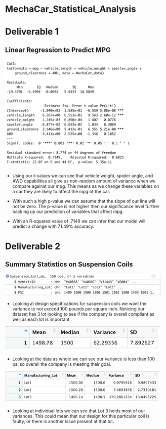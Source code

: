 # MechaCar_Statistical_Analysis

# Deliverable 1
## Linear Regression to Predict MPG

![Linear_Reg_Sum](https://github.com/Luis-Acevedo/MechaCar_Statistical_Analysis/blob/main/Challenge/Pictures/Linear_Reg_Sum.png)

- Using our t-values we can see that vehicle weight, spoiler angle, and AWD capabilities all give us non-random amount of variance when we compare against our mpg. This means as we change these variables on a car they are likely to affect the mpg of the car.

- With such a high p-value we can assume that the slope of our line will not be zero. The p-value is not higher then our significance level further backing up our prediction of variables that affect mpg.

- With an R-squared value of .7149 we can infer that our model will predict a change with 71.49% accuracy. 

# Deliverable 2
## Summary Statistics on Suspension Coils

![Coil_Table](https://github.com/Luis-Acevedo/MechaCar_Statistical_Analysis/blob/main/Challenge/Pictures/Coil_Table.png)

- Looking at design specifications for suspension coils we want the variance to not exceed 100 pounds per square inch. Noticing our dataset has 3 lot looking to see if the company is overall compliant as well as each lot is important.  

![Coil_Total_Sum](https://github.com/Luis-Acevedo/MechaCar_Statistical_Analysis/blob/main/Challenge/Pictures/Coil_Total_Sum.png)

- Looking at the data as whole we can see our variance is less than 100 psi so overall the company is meeting their goal.

![Coil_Lot_Sum](https://github.com/Luis-Acevedo/MechaCar_Statistical_Analysis/blob/main/Challenge/Pictures/Coil_Lot_Sum.png)

- Looking at individual lots we can see that Lot 3 holds most of our variances. This could mean that our design for this particular coil is faulty, or there is another issue present at that lot.
